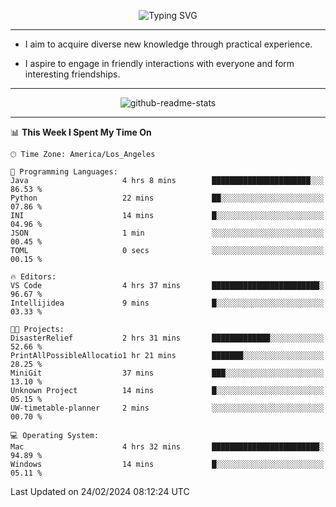 <p align="center">
  <img src="https://readme-typing-svg.demolab.com?font=Fira+Code&weight=500&size=32&duration=2500&pause=1600&center=true&vCenter=true&random=false&width=1024&height=64&lines=Hi+there+%F0%9F%91%8B;I'm+delighted+you+could+make+it+here+%F0%9F%8E%89;I'm+Harry%2C+a+college+student+still+finding+my+way" alt="Typing SVG" />
</p>


---


- I aim to acquire diverse new knowledge through practical experience.

- I aspire to engage in friendly interactions with everyone and form interesting friendships.


---


<p align="center">
  <img src="https://github-readme-stats.vercel.app/api?username=Harry-Jing&show_icons=true" alt="github-readme-stats"/>
</p>


---

<!--START_SECTION:waka-->
📊 **This Week I Spent My Time On** 

```text
🕑︎ Time Zone: America/Los_Angeles

💬 Programming Languages: 
Java                     4 hrs 8 mins        ██████████████████████░░░   86.53 % 
Python                   22 mins             ██░░░░░░░░░░░░░░░░░░░░░░░   07.86 % 
INI                      14 mins             █░░░░░░░░░░░░░░░░░░░░░░░░   04.96 % 
JSON                     1 min               ░░░░░░░░░░░░░░░░░░░░░░░░░   00.45 % 
TOML                     0 secs              ░░░░░░░░░░░░░░░░░░░░░░░░░   00.15 % 

🔥 Editors: 
VS Code                  4 hrs 37 mins       ████████████████████████░   96.67 % 
Intellijidea             9 mins              █░░░░░░░░░░░░░░░░░░░░░░░░   03.33 % 

🐱‍💻 Projects: 
DisasterRelief           2 hrs 31 mins       █████████████░░░░░░░░░░░░   52.66 % 
PrintAllPossibleAllocatio1 hr 21 mins        ███████░░░░░░░░░░░░░░░░░░   28.25 % 
MiniGit                  37 mins             ███░░░░░░░░░░░░░░░░░░░░░░   13.10 % 
Unknown Project          14 mins             █░░░░░░░░░░░░░░░░░░░░░░░░   05.15 % 
UW-timetable-planner     2 mins              ░░░░░░░░░░░░░░░░░░░░░░░░░   00.70 % 

💻 Operating System: 
Mac                      4 hrs 32 mins       ████████████████████████░   94.89 % 
Windows                  14 mins             █░░░░░░░░░░░░░░░░░░░░░░░░   05.11 % 
```


 Last Updated on 24/02/2024 08:12:24 UTC
<!--END_SECTION:waka-->
